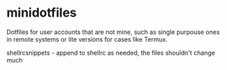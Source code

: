 # minidotfiles

Dotfiles for user accounts that are not mine, such as single purpouse ones
in remote systems or lite versions for cases like Termux.

shellrcsnippets - append to shellrc as needed, the files shouldn't change
much

